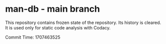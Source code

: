 # man-db - main branch

This repository contains frozen state of the repository.
Its history is cleared. It is used only for static code
analysis with Codacy.

Commit Time: 1707463525